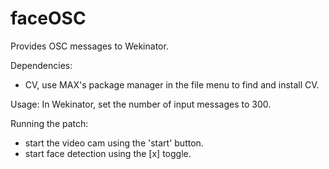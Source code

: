 # faceOSC

Provides OSC messages to Wekinator.

Dependencies:
- CV, use MAX's package manager in the file menu to find and install CV.

Usage:
In Wekinator, set the number of input messages to 300.

Running the patch:
- start the video cam using the 'start' button.
- start face detection using the [x] toggle.

